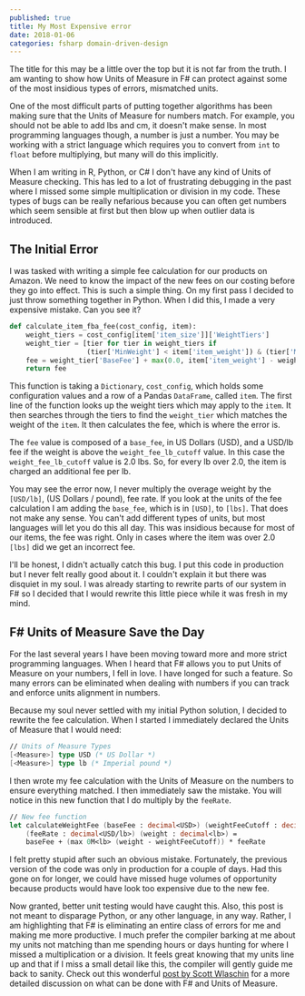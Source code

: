 ```yaml
---
published: true
title: My Most Expensive error
date: 2018-01-06
categories: fsharp domain-driven-design
---
```

The title for this may be a little over the top but it is not far from the truth. I am wanting to show how Units of Measure in F# can protect against some of the most insidious types of errors, mismatched units.

One of the most difficult parts of putting together algorithms has been making sure that the Units of Measure for numbers match. For example, you should not be able to add lbs and cm, it doesn't make sense. In most programming languages though, a number is just a number. You may be working with a strict language which requires you to convert from `int` to `float` before multiplying, but many will do this implicitly.

When I am writing in R, Python, or C# I don't have any kind of Units of Measure checking. This has led to a lot of frustrating debugging in the past where I missed some simple multiplication or division in my code. These types of bugs can be really nefarious because you can often get numbers which seem sensible at first but then blow up when outlier data is introduced.

## The Initial Error
I was tasked with writing a simple fee calculation for our products on Amazon. We need to know the impact of the new fees on our costing before they go into effect. This is such a simple thing. On my first pass I decided to just throw something together in Python. When I did this, I made a very expensive mistake. Can you see it?

```python
def calculate_item_fba_fee(cost_config, item):
    weight_tiers = cost_config[item['item_size']]['WeightTiers']
    weight_tier = [tier for tier in weight_tiers if
                   (tier['MinWeight'] < item['item_weight']) & (tier['MaxWeight'] >= item['item_weight'])][0]
    fee = weight_tier['BaseFee'] + max(0.0, item['item_weight'] - weight_tier['weight_fee_lb_cutoff'])
    return fee
```

This function is taking a `Dictionary`, `cost_config`, which holds some configuration values and a row of a Pandas `DataFrame`, called `item`. The first line of the function looks up the weight tiers which may apply to the `item`. It then searches through the tiers to find the `weight_tier` which matches the weight of the `item`. It then calculates the fee, which is where the error is.

The `fee` value is composed of a `base_fee`, in US Dollars (USD), and a USD/lb fee if the weight is above the `weight_fee_lb_cutoff` value. In this case the `weight_fee_lb_cutoff` value is 2.0 lbs. So, for every lb over 2.0, the item is charged an additional fee per lb.

You may see the error now, I never multiply the overage weight by the `[USD/lb]`, (US Dollars / pound), fee rate. If you look at the units of the fee calculation I am adding the `base_fee`, which is in `[USD]`, to `[lbs]`. That does not make any sense. You can't add different types of units, but most languages will let you do this all day. This was insidious because for most of our items, the fee was right. Only in cases where the item was over 2.0 `[lbs]` did we get an incorrect fee.

I'll be honest, I didn't actually catch this bug. I put this code in production but I never felt really good about it. I couldn't explain it but there was disquiet in my soul. I was already starting to rewrite parts of our system in F# so I decided that I would rewrite this little piece while it was fresh in my mind.

## F# Units of Measure Save the Day
For the last several years I have been moving toward more and more strict programming languages. When I heard that F# allows you to put Units of Measure on your numbers, I fell in love. I have longed for such a feature. So many errors can be eliminated when dealing with numbers if you can track and enforce units alignment in numbers.

Because my soul never settled with my initial Python solution, I decided to rewrite the fee calculation. When I started I immediately declared the Units of Measure that I would need:

```fsharp
// Units of Measure Types
[<Measure>] type USD (* US Dollar *)
[<Measure>] type lb (* Imperial pound *)
```

I then wrote my fee calculation with the Units of Measure on the numbers to ensure everything matched. I then immediately saw the mistake. You will notice in this new function that I do multiply by the `feeRate`.

```fsharp
// New fee function
let calculateWeightFee (baseFee : decimal<USD>) (weightFeeCutoff : decimal<lb>) 
    (feeRate : decimal<USD/lb>) (weight : decimal<lb>) =
    baseFee + (max 0M<lb> (weight - weightFeeCutoff)) * feeRate
```

I felt pretty stupid after such an obvious mistake. Fortunately, the previous version of the code was only in production for a couple of days. Had this gone on for longer, we could have missed huge volumes of opportunity because products would have look too expensive due to the new fee.

Now granted, better unit testing would have caught this. Also, this post is not meant to disparage Python, or any other language, in any way. Rather, I am highlighting that F# is eliminating an entire class of errors for me and making me more productive. I much prefer the compiler barking at me about my units not matching than me spending hours or days hunting for where I missed a multiplication or a division. It feels great knowing that my units line up and that if I miss a small detail like this, the compiler will gently guide me back to sanity. Check out this wonderful [post by Scott Wlaschin](https://fsharpforfunandprofit.com/posts/units-of-measure/) for a more detailed discussion on what can be done with F# and Units of Measure.
